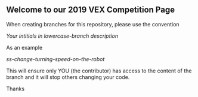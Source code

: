 ## Welcome to our 2019 VEX Competition Page

When creating branches for this repository, please use the convention

*Your intitials in lowercase*-*branch description*
  
As an example

*ss-change-turning-speed-on-the-robot*

This will ensure only YOU (the contributor) has access to the content of the branch and it will stop others changing your code.

Thanks
